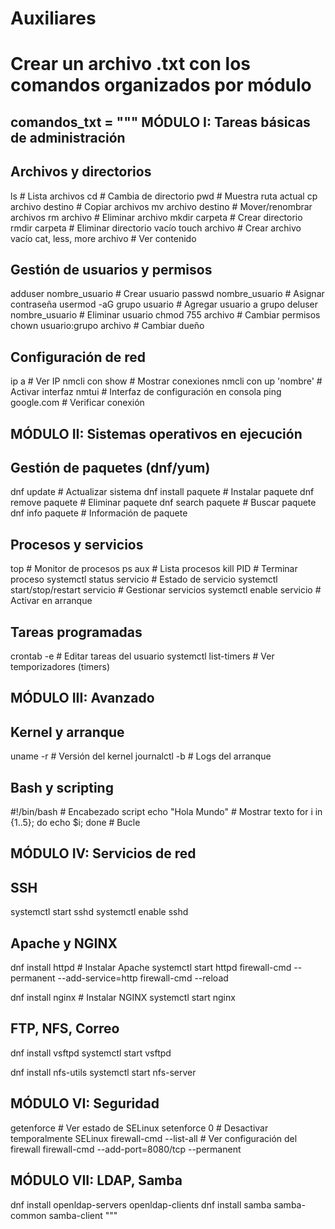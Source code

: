 # Auxiliares
# Crear un archivo .txt con los comandos organizados por módulo

comandos_txt = """
MÓDULO I: Tareas básicas de administración
------------------------------------------

Archivos y directorios
-----------------------
ls              # Lista archivos
cd              # Cambia de directorio
pwd             # Muestra ruta actual
cp archivo destino   # Copiar archivos
mv archivo destino   # Mover/renombrar archivos
rm archivo      # Eliminar archivo
mkdir carpeta   # Crear directorio
rmdir carpeta   # Eliminar directorio vacío
touch archivo   # Crear archivo vacío
cat, less, more archivo   # Ver contenido

Gestión de usuarios y permisos
------------------------------
adduser nombre_usuario          # Crear usuario
passwd nombre_usuario           # Asignar contraseña
usermod -aG grupo usuario       # Agregar usuario a grupo
deluser nombre_usuario          # Eliminar usuario
chmod 755 archivo               # Cambiar permisos
chown usuario:grupo archivo     # Cambiar dueño

Configuración de red
---------------------
ip a                            # Ver IP
nmcli con show                  # Mostrar conexiones
nmcli con up 'nombre'          # Activar interfaz
nmtui                           # Interfaz de configuración en consola
ping google.com                 # Verificar conexión


MÓDULO II: Sistemas operativos en ejecución
-------------------------------------------

Gestión de paquetes (dnf/yum)
-----------------------------
dnf update                      # Actualizar sistema
dnf install paquete             # Instalar paquete
dnf remove paquete              # Eliminar paquete
dnf search paquete              # Buscar paquete
dnf info paquete                # Información de paquete

Procesos y servicios
---------------------
top                            # Monitor de procesos
ps aux                         # Lista procesos
kill PID                       # Terminar proceso
systemctl status servicio      # Estado de servicio
systemctl start/stop/restart servicio  # Gestionar servicios
systemctl enable servicio      # Activar en arranque

Tareas programadas
-------------------
crontab -e                     # Editar tareas del usuario
systemctl list-timers          # Ver temporizadores (timers)


MÓDULO III: Avanzado
---------------------

Kernel y arranque
------------------
uname -r                       # Versión del kernel
journalctl -b                  # Logs del arranque

Bash y scripting
-----------------
#!/bin/bash                    # Encabezado script
echo "Hola Mundo"             # Mostrar texto
for i in {1..5}; do echo $i; done  # Bucle


MÓDULO IV: Servicios de red
----------------------------

SSH
---
systemctl start sshd
systemctl enable sshd

Apache y NGINX
---------------
dnf install httpd              # Instalar Apache
systemctl start httpd
firewall-cmd --permanent --add-service=http
firewall-cmd --reload

dnf install nginx              # Instalar NGINX
systemctl start nginx

FTP, NFS, Correo
----------------
dnf install vsftpd
systemctl start vsftpd

dnf install nfs-utils
systemctl start nfs-server


MÓDULO VI: Seguridad
---------------------
getenforce                     # Ver estado de SELinux
setenforce 0                   # Desactivar temporalmente SELinux
firewall-cmd --list-all        # Ver configuración del firewall
firewall-cmd --add-port=8080/tcp --permanent


MÓDULO VII: LDAP, Samba
------------------------
dnf install openldap-servers openldap-clients
dnf install samba samba-common samba-client
"""



